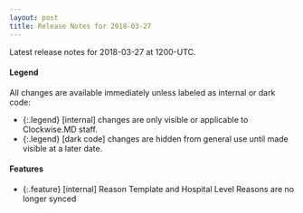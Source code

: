 ```yaml
---
layout: post
title: Release Notes for 2018-03-27
---
```


Latest release notes for 2018-03-27 at 1200-UTC.

<div class='legend' markdown='1'>

#### Legend

All changes are available immediately unless labeled as internal or dark code:

- {:.legend} [internal] changes are only visible or applicable to Clockwise.MD staff.
- {:.legend} [dark code] changes are hidden from general use until made visible at a later date.

</div>

<div class='features' markdown='1'>

#### Features

- {:.feature} [internal] Reason Template and Hospital Level Reasons are no longer synced

</div>

